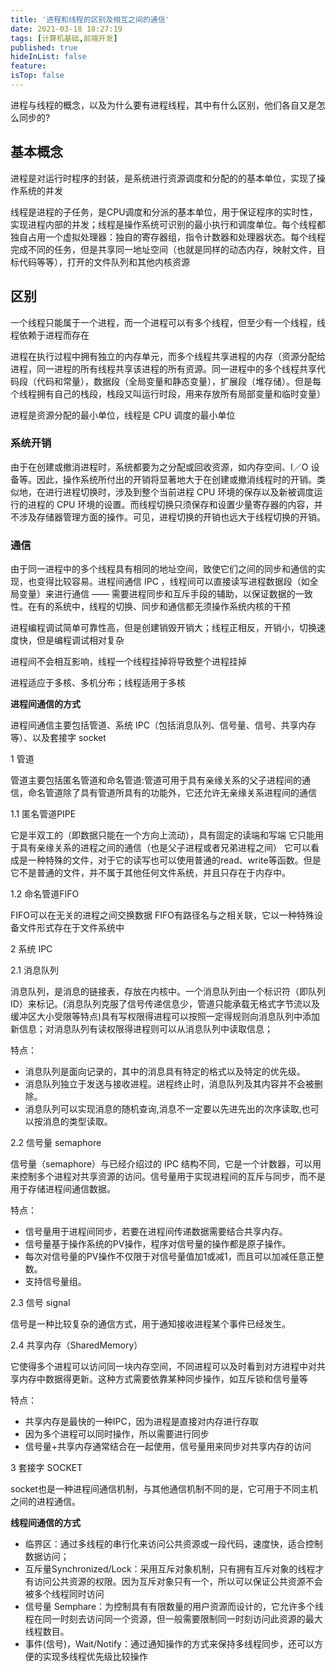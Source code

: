 ```yaml
---
title: '进程和线程的区别及相互之间的通信'
date: 2021-03-18 18:27:19
tags: [计算机基础,前端开发]
published: true
hideInList: false
feature: 
isTop: false
---
```

进程与线程的概念，以及为什么要有进程线程，其中有什么区别，他们各自又是怎么同步的?

## 基本概念

进程是对运行时程序的封装，是系统进行资源调度和分配的的基本单位，实现了操作系统的并发

线程是进程的子任务，是CPU调度和分派的基本单位，用于保证程序的实时性，实现进程内部的并发；线程是操作系统可识别的最小执行和调度单位。每个线程都独自占用一个虚拟处理器：独自的寄存器组，指令计数器和处理器状态。每个线程完成不同的任务，但是共享同一地址空间（也就是同样的动态内存，映射文件，目标代码等等），打开的文件队列和其他内核资源

## 区别

一个线程只能属于一个进程，而一个进程可以有多个线程，但至少有一个线程，线程依赖于进程而存在

进程在执行过程中拥有独立的内存单元，而多个线程共享进程的内存（资源分配给进程，同一进程的所有线程共享该进程的所有资源。同一进程中的多个线程共享代码段（代码和常量），数据段（全局变量和静态变量），扩展段（堆存储）。但是每个线程拥有自己的栈段，栈段又叫运行时段，用来存放所有局部变量和临时变量）

进程是资源分配的最小单位，线程是 CPU 调度的最小单位

### 系统开销

由于在创建或撤消进程时，系统都要为之分配或回收资源，如内存空间、I／O 设备等。因此，操作系统所付出的开销将显著地大于在创建或撤消线程时的开销。类似地，在进行进程切换时，涉及到整个当前进程 CPU 环境的保存以及新被调度运行的进程的 CPU 环境的设置。而线程切换只须保存和设置少量寄存器的内容，并不涉及存储器管理方面的操作。可见，进程切换的开销也远大于线程切换的开销。

### 通信

由于同一进程中的多个线程具有相同的地址空间，致使它们之间的同步和通信的实现，也变得比较容易。进程间通信 IPC ，线程间可以直接读写进程数据段（如全局变量）来进行通信 —— 需要进程同步和互斥手段的辅助，以保证数据的一致性。在有的系统中，线程的切换、同步和通信都无须操作系统内核的干预

进程编程调试简单可靠性高，但是创建销毁开销大；线程正相反，开销小，切换速度快，但是编程调试相对复杂

进程间不会相互影响，线程一个线程挂掉将导致整个进程挂掉

进程适应于多核、多机分布；线程适用于多核

**进程间通信的方式**

进程间通信主要包括管道、系统 IPC（包括消息队列、信号量、信号、共享内存等）、以及套接字 socket

1 管道

管道主要包括匿名管道和命名管道:管道可用于具有亲缘关系的父子进程间的通信，命名管道除了具有管道所具有的功能外，它还允许无亲缘关系进程间的通信

1.1 匿名管道PIPE

它是半双工的（即数据只能在一个方向上流动），具有固定的读端和写端
它只能用于具有亲缘关系的进程之间的通信（也是父子进程或者兄弟进程之间）
它可以看成是一种特殊的文件，对于它的读写也可以使用普通的read、write等函数。但是它不是普通的文件，并不属于其他任何文件系统，并且只存在于内存中。

1.2 命名管道FIFO

FIFO可以在无关的进程之间交换数据
FIFO有路径名与之相关联，它以一种特殊设备文件形式存在于文件系统中

2 系统 IPC

2.1 消息队列

消息队列，是消息的链接表，存放在内核中。一个消息队列由一个标识符（即队列ID）来标记。(消息队列克服了信号传递信息少，管道只能承载无格式字节流以及缓冲区大小受限等特点)具有写权限得进程可以按照一定得规则向消息队列中添加新信息；对消息队列有读权限得进程则可以从消息队列中读取信息；

特点：

- 消息队列是面向记录的，其中的消息具有特定的格式以及特定的优先级。
- 消息队列独立于发送与接收进程。进程终止时，消息队列及其内容并不会被删除。
- 消息队列可以实现消息的随机查询,消息不一定要以先进先出的次序读取,也可以按消息的类型读取。
  
2.2 信号量 semaphore

信号量（semaphore）与已经介绍过的 IPC 结构不同，它是一个计数器，可以用来控制多个进程对共享资源的访问。信号量用于实现进程间的互斥与同步，而不是用于存储进程间通信数据。

特点：

- 信号量用于进程间同步，若要在进程间传递数据需要结合共享内存。
- 信号量基于操作系统的PV操作，程序对信号量的操作都是原子操作。
- 每次对信号量的PV操作不仅限于对信号量值加1或减1，而且可以加减任意正整数。
- 支持信号量组。

2.3 信号 signal

信号是一种比较复杂的通信方式，用于通知接收进程某个事件已经发生。

2.4 共享内存（SharedMemory）

它使得多个进程可以访问同一块内存空间，不同进程可以及时看到对方进程中对共享内存中数据得更新。这种方式需要依靠某种同步操作，如互斥锁和信号量等

特点：

- 共享内存是最快的一种IPC，因为进程是直接对内存进行存取
- 因为多个进程可以同时操作，所以需要进行同步
- 信号量+共享内存通常结合在一起使用，信号量用来同步对共享内存的访问

3 套接字 SOCKET

socket也是一种进程间通信机制，与其他通信机制不同的是，它可用于不同主机之间的进程通信。

**线程间通信的方式**

- 临界区：通过多线程的串行化来访问公共资源或一段代码，速度快，适合控制数据访问；
- 互斥量Synchronized/Lock：采用互斥对象机制，只有拥有互斥对象的线程才有访问公共资源的权限。因为互斥对象只有一个，所以可以保证公共资源不会被多个线程同时访问
- 信号量 Semphare：为控制具有有限数量的用户资源而设计的，它允许多个线程在同一时刻去访问同一个资源，但一般需要限制同一时刻访问此资源的最大线程数目。
- 事件(信号)，Wait/Notify：通过通知操作的方式来保持多线程同步，还可以方便的实现多线程优先级比较操作

